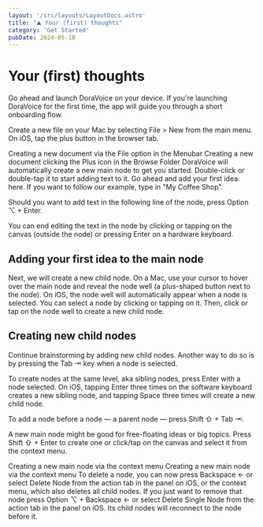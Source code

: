 ```yaml
---
layout: '/src/layouts/LayoutDocs.astro'
title: "⛰️ Your (first) thoughts"
category: 'Get Started'
pubDate: 2024-05-10
---
```

# Your (first) thoughts
Go ahead and launch DoraVoice on your device. If you're launching DoraVoice for the first time, the app will guide you through a short onboarding flow.

Create a new file on your Mac by selecting File > New from the main menu. On iOS, tap the plus button in the browser tab.

Creating a new document via the File option in the Menubar
Creating a new document clicking the Plus icon in the Browse Folder
DoraVoice will automatically create a new main node to get you started. Double-click or double-tap it to start adding text to it. Go ahead and add your first idea here. If you want to follow our example, type in "My Coffee Shop".

Should you want to add text in the following line of the node, press Option ⌥ + Enter.

You can end editing the text in the node by clicking or tapping on the canvas (outside the node) or pressing Enter on a hardware keyboard.

## Adding your first idea to the main node
Next, we will create a new child node. On a Mac, use your cursor to hover over the main node and reveal the node well (a plus-shaped button next to the node). On iOS, the node well will automatically appear when a node is selected. You can select a node by clicking or tapping on it. Then, click or tap on the node well to create a new child node.

## Creating new child nodes
Continue brainstorming by adding new child nodes. Another way to do so is by pressing the Tab ⇥ key when a node is selected.

To create nodes at the same level, aka sibling nodes, press Enter with a node selected. On iOS, tapping Enter three times on the software keyboard creates a new sibling node, and tapping Space three times will create a new child node.

To add a node before a node — a parent node — press Shift ⇧ + Tab ⇥.

A new main node might be good for free-floating ideas or big topics. Press Shift ⇧ + Enter to
create one or click/tap on the canvas and select it from the context menu.

Creating a new main node via the context menu
Creating a new main node via the context menu
To delete a node, you can now press Backspace ← or select Delete Node from the action tab in the panel on iOS, or the context menu, which also deletes all child nodes. If you just want to remove that node press Option ⌥ + Backspace ← or select Delete Single Node from the action tab in the panel on iOS. Its child nodes will reconnect to the node before it.